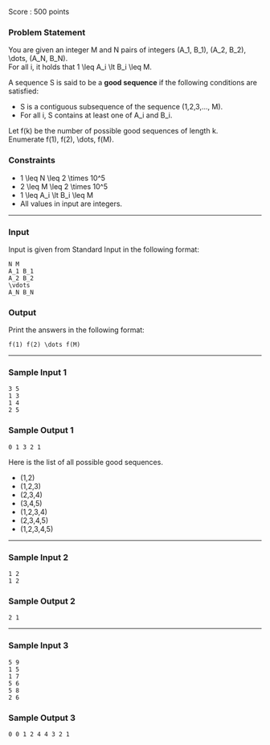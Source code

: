 Score : 500 points

### Problem Statement

You are given an integer M and N pairs of integers (A\_1, B\_1), (A\_2, B\_2), \dots, (A\_N, B\_N).  
For all i, it holds that 1 \leq A\_i \lt B\_i \leq M.

A sequence S is said to be a **good sequence** if the following conditions are satisfied:

* S is a contiguous subsequence of the sequence (1,2,3,..., M).
* For all i, S contains at least one of A\_i and B\_i.

Let f(k) be the number of possible good sequences of length k.  
Enumerate f(1), f(2), \dots, f(M).

### Constraints

* 1 \leq N \leq 2 \times 10^5
* 2 \leq M \leq 2 \times 10^5
* 1 \leq A\_i \lt B\_i \leq M
* All values in input are integers.

---

### Input

Input is given from Standard Input in the following format:

```
N M
A_1 B_1
A_2 B_2
\vdots
A_N B_N
```

### Output

Print the answers in the following format:

```
f(1) f(2) \dots f(M)
```

---

### Sample Input 1

```
3 5
1 3
1 4
2 5
```

### Sample Output 1

```
0 1 3 2 1
```

Here is the list of all possible good sequences.

* (1,2)
* (1,2,3)
* (2,3,4)
* (3,4,5)
* (1,2,3,4)
* (2,3,4,5)
* (1,2,3,4,5)

---

### Sample Input 2

```
1 2
1 2
```

### Sample Output 2

```
2 1
```

---

### Sample Input 3

```
5 9
1 5
1 7
5 6
5 8
2 6
```

### Sample Output 3

```
0 0 1 2 4 4 3 2 1
```